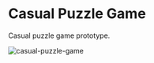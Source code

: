 # Casual Puzzle Game
 Casual puzzle game prototype.
 
![casual-puzzle-game](https://user-images.githubusercontent.com/31018609/156020942-799e0440-ada4-4870-961c-6443ec279112.jpg)
